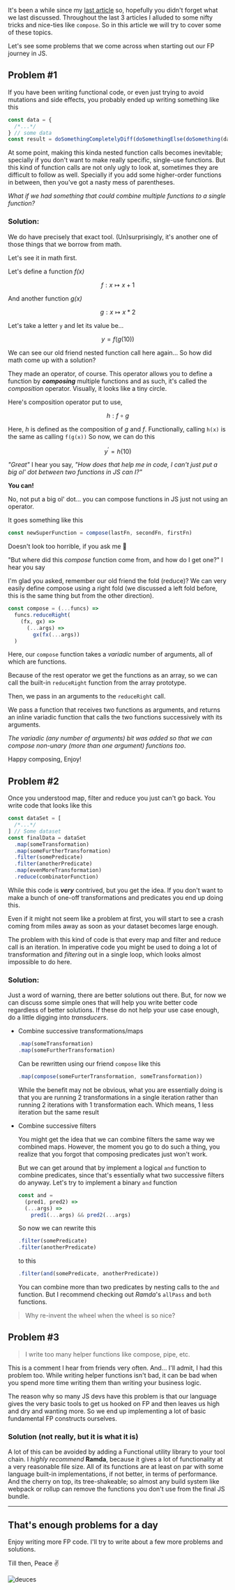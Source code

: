 It's been a while since my [last article](/posts/fp-higher-order-functions) so, hopefully you didn't forget what we last discussed. Throughout the last 3 articles I alluded to some nifty tricks and nice-ties like `compose`. So in this article we will try to cover some of these topics.

Let's see some problems that we come across when starting out our FP journey in JS.

## Problem #1

If you have been writing functional code, or even just trying to avoid mutations and side effects, you probably ended up writing something like this

```javascript
const data = {
  /*...*/
} // some data
const result = doSomethingCompletelyDiff(doSomethingElse(doSomething(data)))
```

At some point, making this kinda nested function calls becomes inevitable; specially if you don't want to make really specific, single-use functions. But this kind of function calls are not only ugly to look at, sometimes they are difficult to follow as well. Specially if you add some higher-order functions in between, then you've got a nasty mess of parentheses.

_What if we had something that could combine multiple functions to a single function?_

### Solution:

We do have precisely that exact tool. (Un)surprisingly, it's another one of those things that we borrow from math.

Let's see it in math first.

Let's define a function _f(x)_

$$
f : x \mapsto x + 1
$$

And another function _g(x)_

$$
g : x \mapsto x * 2
$$

Let's take a letter `y` and let its value be...

$$
y = f(g(10))
$$

We can see our old friend nested function call here again... So how did math come up with a solution?

They made an operator, of course. This operator allows you to define a function by **_composing_** multiple functions and as such, it's called the _composition_ operator. Visually, it looks like a tiny circle.

Here's composition operator put to use,

$$
h : f \circ g
$$

Here, _h_ is defined as the composition of _g_ and _f_. Functionally, calling `h(x)` is the same as calling `f(g(x))` So now, we can do this

$$
y^\prime = h(10)
$$

_"Great"_ I hear you say, _"How does that help me in code, I can't just put a big ol' dot between two functions in JS can I?"_

**You can!**

No, not put a big ol' dot... you can compose functions in JS just not using an operator.

It goes something like this

```javascript
const newSuperFunction = compose(lastFn, secondFn, firstFn)
```

Doesn't look too horrible, if you ask me 🤷

"But where did this _compose_ function come from, and how do I get one?" I hear you say

I'm glad you asked, remember our old friend the fold (reduce)? We can very easily define compose using a right fold (we discussed a left fold before, this is the same thing but from the other direction).

```javascript
const compose = (...funcs) =>
  funcs.reduceRight(
    (fx, gx) =>
      (...args) =>
        gx(fx(...args))
  )
```

Here, our `compose` function takes a _variadic_ number of arguments, all of which are functions.

Because of the rest operator we get the functions as an array, so we can call the built-in `reduceRight` function from the array prototype.

Then, we pass in an arguments to the `reduceRight` call.

We pass a function that receives two functions as arguments, and returns an inline variadic function that calls the two functions successively with its arguments.

_The variadic (any number of arguments) bit was added so that we can compose non-unary (more than one argument) functions too_.

Happy composing, Enjoy!

## Problem #2

Once you understood map, filter and reduce you just can't go back. You write code that looks like this

```javascript
const dataSet = [
  /*...*/
] // Some dataset
const finalData = dataSet
  .map(someTransformation)
  .map(someFurtherTransformation)
  .filter(somePredicate)
  .filter(anotherPredicate)
  .map(evenMoreTransformation)
  .reduce(combinatorFunction)
```

While this code is **_very_** contrived, but you get the idea. If you don't want to make a bunch of one-off transformations and predicates you end up doing this.

Even if it might not seem like a problem at first, you will start to see a crash coming from miles away as soon as your dataset becomes large enough.

The problem with this kind of code is that every map and filter and reduce call is an iteration. In imperative code you might be used to doing a lot of transformation and _filtering_ out in a single loop, which looks almost impossible to do here.

### Solution:

Just a word of warning, there are better solutions out there. But, for now we can discuss some simple ones that will help you write better code regardless of better solutions. If these do not help your use case enough, do a little digging into _transducers_.

- Combine successive transformations/maps

  ```javascript
  .map(someTransformation)
  .map(someFurtherTransformation)
  ```

  Can be rewritten using our friend `compose` like this

  ```javascript
  .map(compose(someFurterTransformation, someTransformation))
  ```

  While the benefit may not be obvious, what you are essentially doing is that you are running 2 transformations in a single iteration rather than running 2 iterations with 1 transformation each. Which means, 1 less iteration but the same result

- Combine successive filters

  You might get the idea that we can combine filters the same way we combined maps.
  However, the moment you go to do such a thing, you realize that you forgot that composing predicates just won't work.

  But we can get around that by implement a logical `and` function to combine predicates, since that's essentially what two successive filters do anyway.
  Let's try to implement a binary `and` function

  ```javascript
  const and =
    (pred1, pred2) =>
    (...args) =>
      pred1(...args) && pred2(...args)
  ```

  So now we can rewrite this

  ```javascript
  .filter(somePredicate)
  .filter(anotherPredicate)
  ```

  to this

  ```javascript
  .filter(and(somePredicate, anotherPredicate))
  ```

  You can combine more than two predicates by nesting calls to the `and` function. But I recommend checking out _Ramda_'s `allPass` and `both` functions.

> Why re-invent the wheel when the wheel is so nice?

## Problem #3

> I write too many helper functions like compose, pipe, etc.

This is a comment I hear from friends very often. And... I'll admit, I had this problem too. While writing helper functions isn't bad, it can be bad when you spend more time writing them than writing your business logic.

The reason why so many JS devs have this problem is that our language gives the very basic tools to get us hooked on FP and then leaves us high and dry and wanting more. So we end up implementing a lot of basic fundamental FP constructs ourselves.

### Solution (not really, but it is what it is)

A lot of this can be avoided by adding a Functional utility library to your tool chain. I _highly recommend_ **Ramda**, because it gives a lot of functionality at a very reasonable file size. All of its functions are at least on par with some language built-in implementations, if not better, in terms of performance. And the cherry on top, its tree-shakeable; so almost any build system like webpack or rollup can remove the functions you don't use from the final JS bundle.

---

## That's enough problems for a day

Enjoy writing more FP code. I'll try to write about a few more problems and solutions.

Till then, Peace ✌️

![deuces](/images/679493a2b51cda300edb28d7d078267a_500x281.webp)
